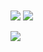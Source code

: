 <a>
  <img align="center" src="https://github-readme-stats.vercel.app/api/pin/?username=lavadragon15396&repo=Fire-Bot" />
</a>
<a>
  <img align="center" src="https://github-readme-stats.vercel.app/api/pin/?username=lavadragon15396&repo=Meme-App" />
</a>
<br></br>
<a>
  <img src="https://github-readme-stats.vercel.app/api/top-langs/?username=laavdragon15396&layout=compact" />
</a>